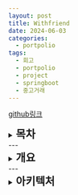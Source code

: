 ```yaml
---
layout: post
title: Withfriend
date: 2024-06-03
categories:
  - portpolio
tags:
  - 회고
  - portpolio
  - project
  - springboot
  - 중고거래
---
```


[github링크](https://github.com/Jiggy97/withfriend)


<details> 
	<summary><h2 style="display:inline">목차</h2></summary> 
	<div markdown="1">
		- [개요](#개요)
		- [아키텍처](#아키텍처)
			- [서비스 아키텍처](#서비스-아키텍처)
			- [DB 아키텍처](#db-아키텍처)
	</div>
</details>
---
<details id="개요">
	<summary><h2 style="display:inline">개요</h2></summary>
	<div markdown="1"> 
		- 혼자 힘으로 기획부터 개발까지 전부 설계하고 개발하기 위해 
			- 프로젝트 사이클 이해도 향상 
			- 개발 능력 향상 
				- 코드 한 줄, 한 줄 명분과 이해를 바탕으로 작성 
			  - 문제해결 능력 향상 
		- 기획 의도 
			- 중고거래의 단점 중 하나인 익명성 해소 
				- SNS를 활용해 친구와 즐기는 중고거래 서비스 개발 
		- 주요 기능 
			- OAuth 2.0 기반 로그인 서비스 
			- 사용자 간 중고거래
	</div>
</details>
---
<details id="아키텍처">
	<summary><h2 style="display:inline">아키텍처</h2></summary>
	<details id="서비스-아키텍처">
		<summary><h4 style="display:inline">서비스 아키텍처</h4></summary>
		<div markdown="1">
			- 제목 1
				- 내용 1.1
				- 내용 1.2
			- 제목 2
				- 내용 2.1
				- 내용 2.2
		</div>
	</details>
	<details id="db-아키텍처">
		<summary><h4 style="display:inline">DB 아키텍처</h4></summary>
		<div markdown="1">
			- 제목 1
				- 내용 1.1
				- 내용 1.2
			- 제목 2
				- 내용 2.1
				- 내용 2.2
		</div>
	</details>
</details>
